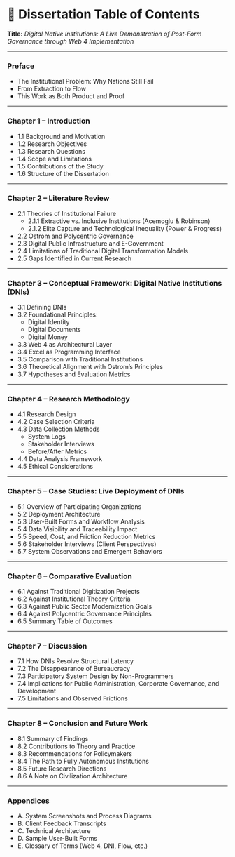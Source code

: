 📘 Dissertation Table of Contents
=================================

**Title:** _Digital Native Institutions: A Live Demonstration of Post-Form Governance through Web 4 Implementation_

---

### **Preface**

-   The Institutional Problem: Why Nations Still Fail
-   From Extraction to Flow
-   This Work as Both Product and Proof
    

---

### **Chapter 1 – Introduction**

-   1.1 Background and Motivation
-   1.2 Research Objectives
-   1.3 Research Questions
-   1.4 Scope and Limitations
-   1.5 Contributions of the Study
-   1.6 Structure of the Dissertation
    

---

### **Chapter 2 – Literature Review**

-   2.1 Theories of Institutional Failure
    -   2.1.1 Extractive vs. Inclusive Institutions (Acemoglu & Robinson)
    -   2.1.2 Elite Capture and Technological Inequality (Power & Progress)
-   2.2 Ostrom and Polycentric Governance
-   2.3 Digital Public Infrastructure and E-Government
-   2.4 Limitations of Traditional Digital Transformation Models
-   2.5 Gaps Identified in Current Research
    

---

### **Chapter 3 – Conceptual Framework: Digital Native Institutions (DNIs)**

-   3.1 Defining DNIs
-   3.2 Foundational Principles:
    -   Digital Identity
    -   Digital Documents
    -   Digital Money
-   3.3 Web 4 as Architectural Layer
-   3.4 Excel as Programming Interface
-   3.5 Comparison with Traditional Institutions
-   3.6 Theoretical Alignment with Ostrom’s Principles
-   3.7 Hypotheses and Evaluation Metrics
    

---

### **Chapter 4 – Research Methodology**

-   4.1 Research Design
-   4.2 Case Selection Criteria
-   4.3 Data Collection Methods
    -   System Logs
    -   Stakeholder Interviews
    -   Before/After Metrics
-   4.4 Data Analysis Framework
-   4.5 Ethical Considerations
    

---

### **Chapter 5 – Case Studies: Live Deployment of DNIs**

-   5.1 Overview of Participating Organizations
-   5.2 Deployment Architecture
-   5.3 User-Built Forms and Workflow Analysis
-   5.4 Data Visibility and Traceability Impact
-   5.5 Speed, Cost, and Friction Reduction Metrics
-   5.6 Stakeholder Interviews (Client Perspectives)
-   5.7 System Observations and Emergent Behaviors
    

---

### **Chapter 6 – Comparative Evaluation**

-   6.1 Against Traditional Digitization Projects
-   6.2 Against Institutional Theory Criteria
-   6.3 Against Public Sector Modernization Goals
-   6.4 Against Polycentric Governance Principles
-   6.5 Summary Table of Outcomes
    

---

### **Chapter 7 – Discussion**

-   7.1 How DNIs Resolve Structural Latency
-   7.2 The Disappearance of Bureaucracy
-   7.3 Participatory System Design by Non-Programmers
-   7.4 Implications for Public Administration, Corporate Governance, and Development
-   7.5 Limitations and Observed Frictions
    

---

### **Chapter 8 – Conclusion and Future Work**

-   8.1 Summary of Findings
-   8.2 Contributions to Theory and Practice
-   8.3 Recommendations for Policymakers
-   8.4 The Path to Fully Autonomous Institutions
-   8.5 Future Research Directions
-   8.6 A Note on Civilization Architecture
    

---

### **Appendices**

-   A. System Screenshots and Process Diagrams
-   B. Client Feedback Transcripts
-   C. Technical Architecture
-   D. Sample User-Built Forms
-   E. Glossary of Terms (Web 4, DNI, Flow, etc.)
